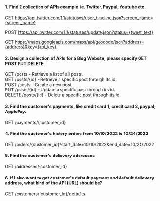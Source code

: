 #### 1. Find 2 collection of APIs example. ie. Twitter, Paypal, Youtube etc.
GET https://api.twitter.com/1.1/statuses/user_timeline.json?screen_name={screen_name}    

POST https://api.twitter.com/1.1/statuses/update.json?status={tweet_text}     

GET https://maps.googleapis.com/maps/api/geocode/json?address={address}&key={api_key}     

#### 2. Design a collection of APIs for a Blog Website, please specify GET POST PUT DELETE       
GET /posts - Retrieve a list of all posts.     
GET /posts/{id} - Retrieve a specific post through its id.    
POST /posts - Create a new post.     
PUT /posts/{id} - Update a specific post through its id.     
DELETE /posts/{id} - Delete a specific post through its id.     

#### 3. Find the customer's payments, like credit card 1, credit card 2, paypal, ApplePay.   
GET /payments/{customer_id}   

#### 4. Find the customer's history orders from 10/10/2022 to 10/24/2022    
GET /orders/{customer_id}?start_date=10/10/2022&end_date=10/24/2022     

#### 5. Find the customer's delievery addresses    
GET /addresses/{customer_id}   

#### 6. If I also want to get customer's default payment and default delievery address, what kind of the API (URL) should be?    
GET /customers/{customer_id}/defaults

